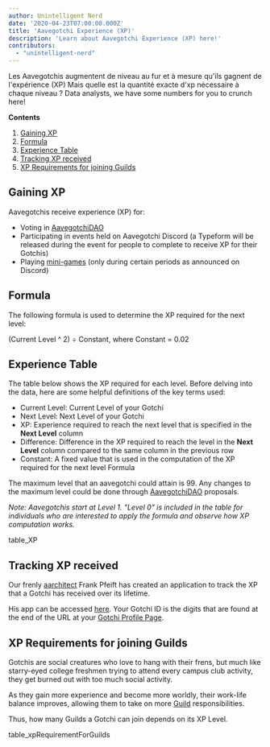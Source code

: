 ```yaml
---
author: Unintelligent Nerd
date: '2020-04-23T07:00:00.000Z'
title: 'Aavegotchi Experience (XP)'
description: 'Learn about Aavegotchi Experience (XP) here!'
contributors:
  - "unintelligent-nerd"
---
```


Les Aavegotchis augmentent de niveau au fur et à mesure qu'ils gagnent de l'expérience (XP) Mais quelle est la quantité exacte d'xp nécessaire à chaque niveau ? Data analysts, we have some numbers for you to crunch here!

<div class="contentsBox">

**Contents**

<ol>
<li><a href=#gaining-xp>Gaining XP</a></li>
<li><a href=#formula>Formula</a></li>
<li><a href=#experience-table>Experience Table</a></li>
<li><a href=#tracking-xp-received>Tracking XP received</a></li>
<li><a href=#xp-requirements-for-joining-guilds>XP Requirements for joining Guilds</a></li>
</ol>

</div>

## Gaining XP
Aavegotchis receive experience (XP) for:
* Voting in [AavegotchiDAO](/dao)
* Participating in events held on Aavegotchi Discord (a Typeform will be released during the event for people to complete to receive XP for their Gotchis)
* Playing [mini-games](/minigames) (only during certain periods as announced on Discord)

## Formula
The following formula is used to determine the XP required for the next level:

(Current Level ^ 2) ÷ Constant, where Constant = 0.02

## Experience Table

The table below shows the XP required for each level. Before delving into the data, here are some helpful definitions of the key terms used:

* Current Level: Current Level of your Gotchi
* Next Level: Next Level of your Gotchi
* XP: Experience required to reach the next level that is specified in the **Next Level** column
* Difference: Difference in the XP required to reach the level in the **Next Level** column compared to the same column in the previous row
* Constant: A fixed value that is used in the computation of the XP required for the next level Formula

The maximum level that an aavegotchi could attain is 99. Any changes to the maximum level could be done through [AavegotchiDAO](/dao) proposals.

*Note: Aavegotchis start at Level 1. "Level 0" is included in the table for individuals who are interested to apply the formula and observe how XP computation works.*

table_XP

## Tracking XP received

Our frenly [aarchitect](/aarchitect) Frank Pfeift has created an application to track the XP that a Gotchi has received over its lifetime.

His app can be accessed [here](https://aavegotchi-xp-dashboard.vercel.app). Your Gotchi ID is the digits that are found at the end of the URL at your [Gotchi Profile Page](/aavegotchi-profile).

## XP Requirements for joining Guilds

Gotchis are social creatures who love to hang with their frens, but much like starry-eyed college freshmen trying to attend every campus club activity, they get burned out with too much social activity.

As they gain more experience and become more worldly, their work-life balance improves, allowing them to take on more [Guild](/guild) responsibilities.

Thus, how many Guilds a Gotchi can join depends on its XP Level.

table_xpRequirementForGuilds